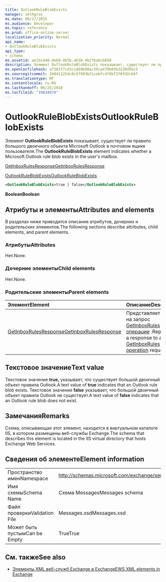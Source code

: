 ```yaml
---
title: OutlookRuleBlobExists
manager: sethgros
ms.date: 09/17/2015
ms.audience: Developer
ms.topic: reference
ms.prod: office-online-server
localization_priority: Normal
api_name:
- OutlookRuleBlobExists
api_type:
- schema
ms.assetid: ae1bc448-deb9-4b5b-ab38-4b276abcb650
description: Элемент OutlookRuleBlobExists показывает, существует ли правило большого двоичного объекта Microsoft Outlook в почтовом ящике пользователя.
ms.openlocfilehash: a738377cd3c1d69b90ac39ca479b03b3220d5bc5
ms.sourcegitcommit: 34041125dc8c5f993b21cebfc4f8b72f0fd2cb6f
ms.translationtype: MT
ms.contentlocale: ru-RU
ms.lasthandoff: 06/25/2018
ms.locfileid: "19834679"
---
```

# <a name="outlookruleblobexists"></a><span data-ttu-id="e8d60-103">OutlookRuleBlobExists</span><span class="sxs-lookup"><span data-stu-id="e8d60-103">OutlookRuleBlobExists</span></span>

<span data-ttu-id="e8d60-104">Элемент **OutlookRuleBlobExists** показывает, существует ли правило большого двоичного объекта Microsoft Outlook в почтовом ящике пользователя.</span><span class="sxs-lookup"><span data-stu-id="e8d60-104">The **OutlookRuleBlobExists** element indicates whether a Microsoft Outlook rule blob exists in the user's mailbox.</span></span> 
  
[<span data-ttu-id="e8d60-105">GetInboxRulesResponse</span><span class="sxs-lookup"><span data-stu-id="e8d60-105">GetInboxRulesResponse</span></span>](getinboxrulesresponse.md)
  
[<span data-ttu-id="e8d60-106">OutlookRuleBlobExists</span><span class="sxs-lookup"><span data-stu-id="e8d60-106">OutlookRuleBlobExists</span></span>](outlookruleblobexists.md)
  
```XML
<OutlookRuleBlobExists>true | false</OutlookRuleBlobExists>
```

 <span data-ttu-id="e8d60-107">**Boolean**</span><span class="sxs-lookup"><span data-stu-id="e8d60-107">**Boolean**</span></span>
## <a name="attributes-and-elements"></a><span data-ttu-id="e8d60-108">Атрибуты и элементы</span><span class="sxs-lookup"><span data-stu-id="e8d60-108">Attributes and elements</span></span>

<span data-ttu-id="e8d60-109">В разделах ниже приводится описание атрибутов, дочерних и родительских элементов.</span><span class="sxs-lookup"><span data-stu-id="e8d60-109">The following sections describe attributes, child elements, and parent elements.</span></span>
  
### <a name="attributes"></a><span data-ttu-id="e8d60-110">Атрибуты</span><span class="sxs-lookup"><span data-stu-id="e8d60-110">Attributes</span></span>

<span data-ttu-id="e8d60-111">Нет.</span><span class="sxs-lookup"><span data-stu-id="e8d60-111">None.</span></span>
  
### <a name="child-elements"></a><span data-ttu-id="e8d60-112">Дочерние элементы</span><span class="sxs-lookup"><span data-stu-id="e8d60-112">Child elements</span></span>

<span data-ttu-id="e8d60-113">Нет.</span><span class="sxs-lookup"><span data-stu-id="e8d60-113">None.</span></span>
  
### <a name="parent-elements"></a><span data-ttu-id="e8d60-114">Родительские элементы</span><span class="sxs-lookup"><span data-stu-id="e8d60-114">Parent elements</span></span>

|<span data-ttu-id="e8d60-115">**Элемент**</span><span class="sxs-lookup"><span data-stu-id="e8d60-115">**Element**</span></span>|<span data-ttu-id="e8d60-116">**Описание**</span><span class="sxs-lookup"><span data-stu-id="e8d60-116">**Description**</span></span>|
|:-----|:-----|
|[<span data-ttu-id="e8d60-117">GetInboxRulesResponse</span><span class="sxs-lookup"><span data-stu-id="e8d60-117">GetInboxRulesResponse</span></span>](getinboxrulesresponse.md) <br/> |<span data-ttu-id="e8d60-118">Представляет ответ на запрос [GetInboxRules операции](getinboxrules-operation.md) .</span><span class="sxs-lookup"><span data-stu-id="e8d60-118">Represents a response to a [GetInboxRules operation](getinboxrules-operation.md) request.</span></span>  <br/> |
   
## <a name="text-value"></a><span data-ttu-id="e8d60-119">Текстовое значение</span><span class="sxs-lookup"><span data-stu-id="e8d60-119">Text value</span></span>

<span data-ttu-id="e8d60-120">Текстовое значение **true,** указывает, что существует большой двоичный объект правила Outlook.</span><span class="sxs-lookup"><span data-stu-id="e8d60-120">A text value of **true** indicates that an Outlook rule blob exists.</span></span> <span data-ttu-id="e8d60-121">Текстовое значение **false** указывает, что большой двоичный объект правила Outlook не существует.</span><span class="sxs-lookup"><span data-stu-id="e8d60-121">A text value of **false** indicates that an Outlook rule blob does not exist.</span></span> 
  
## <a name="remarks"></a><span data-ttu-id="e8d60-122">Замечания</span><span class="sxs-lookup"><span data-stu-id="e8d60-122">Remarks</span></span>

<span data-ttu-id="e8d60-123">Схема, описывающая этот элемент, находится в виртуальном каталоге IIS, в котором размещены веб-службы Exchange.</span><span class="sxs-lookup"><span data-stu-id="e8d60-123">The schema that describes this element is located in the IIS virtual directory that hosts Exchange Web Services.</span></span>
  
## <a name="element-information"></a><span data-ttu-id="e8d60-124">Сведения об элементе</span><span class="sxs-lookup"><span data-stu-id="e8d60-124">Element information</span></span>

|||
|:-----|:-----|
|<span data-ttu-id="e8d60-125">Пространство имен</span><span class="sxs-lookup"><span data-stu-id="e8d60-125">Namespace</span></span>  <br/> |http://schemas.microsoft.com/exchange/services/2006/messages  <br/> |
|<span data-ttu-id="e8d60-126">Имя схемы</span><span class="sxs-lookup"><span data-stu-id="e8d60-126">Schema Name</span></span>  <br/> |<span data-ttu-id="e8d60-127">Схема Messages</span><span class="sxs-lookup"><span data-stu-id="e8d60-127">Messages schema</span></span>  <br/> |
|<span data-ttu-id="e8d60-128">Файл проверки</span><span class="sxs-lookup"><span data-stu-id="e8d60-128">Validation File</span></span>  <br/> |<span data-ttu-id="e8d60-129">Messages.xsd</span><span class="sxs-lookup"><span data-stu-id="e8d60-129">Messages.xsd</span></span>  <br/> |
|<span data-ttu-id="e8d60-130">Может быть пустым</span><span class="sxs-lookup"><span data-stu-id="e8d60-130">Can be Empty</span></span>  <br/> |<span data-ttu-id="e8d60-131">True</span><span class="sxs-lookup"><span data-stu-id="e8d60-131">True</span></span>  <br/> |
   
## <a name="see-also"></a><span data-ttu-id="e8d60-132">См. также</span><span class="sxs-lookup"><span data-stu-id="e8d60-132">See also</span></span>



- [<span data-ttu-id="e8d60-133">Элементы XML веб-служб Exchange в Exchange</span><span class="sxs-lookup"><span data-stu-id="e8d60-133">EWS XML elements in Exchange</span></span>](ews-xml-elements-in-exchange.md)

